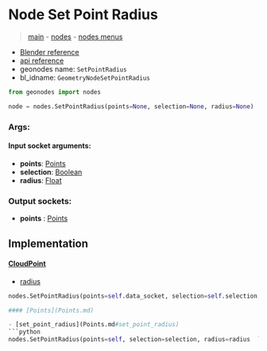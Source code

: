 # Node Set Point Radius

> [main](../structure.md) - [nodes](nodes.md) - [nodes menus](nodes_menus.md)

- [Blender reference](https://docs.blender.org/manual/en/latest/modeling/geometry_nodes/point/set_point_radius.html)
- [api reference](https://docs.blender.org/api/current/bpy.types.GeometryNodeSetPointRadius.html)
- geonodes name: `SetPointRadius`
- bl_idname: `GeometryNodeSetPointRadius`

```python
from geonodes import nodes

node = nodes.SetPointRadius(points=None, selection=None, radius=None)
```

### Args:

#### Input socket arguments:

- **points**: [Points](Points.md)
- **selection**: [Boolean](Boolean.md)
- **radius**: [Float](Float.md)

### Output sockets:

- **points** : [Points](Points.md)

## Implementation

#### [CloudPoint](CloudPoint.md)

 - [radius](CloudPoint.md#radius)
  ```python
  nodes.SetPointRadius(points=self.data_socket, selection=self.selection, radius=attr_value  ```

#### [Points](Points.md)

 - [set_point_radius](Points.md#set_point_radius)
  ```python
  nodes.SetPointRadius(points=self, selection=selection, radius=radius  ```

